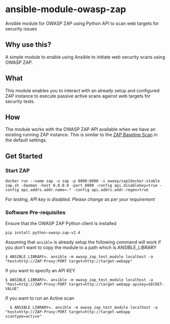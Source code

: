 # ansible-module-owasp-zap
Ansible module for OWASP ZAP using Python API to scan web targets for security issues

## Why use this?
A simple module to enable using Ansible to initiate web security scans using OWASP ZAP. 

## What 
This module enables you to interact with an already setup and configured ZAP instance to execute passive active scans against web targets for security tests.

## How
The module works with the OWASP ZAP API available when we have an existing running ZAP instance. This is similar to the [ZAP Baseline Scan](https://github.com/zaproxy/zaproxy/wiki/ZAP-Baseline-Scan) in the default settings. 

## Get Started 
### Start ZAP 

    docker run --name zap -u zap -p 8080:8080 -i owasp/zap2docker-stable zap.sh -daemon -host 0.0.0.0 -port 8080 -config api.disablekey=true -config api.addrs.addr.name=.* -config api.addrs.addr.regex=true
  
_For testing, API key is disabled. Please change as per your requirement_

### Software Pre-requisites
Ensure that the OWASP ZAP Python client is installed

    pip install python-owasp-zap-v2.4
  
Assuming that `ansible` is already setup the following command will work if you don't want to copy the module to a path which is ANSIBLE_LIBRARY

    $ ANSIBLE_LIBRARY=. ansible -m owasp_zap_test_module localhost -a "host=http://ZAP-Proxy:PORT target=http://target-webapp"
  
If you want to specify an API KEY

    $ ANSIBLE_LIBRARY=. ansible -m owasp_zap_test_module localhost -a "host=http://ZAP-Proxy:PORT target=http://target-webapp apikey=SECRET-VALUE"
 
 If you want to run an Active scan
 
      $ ANSIBLE_LIBRARY=. ansible -m owasp_zap_test_module localhost -a "host=http://ZAP-Proxy:PORT target=http://target-webapp scantype=active"






